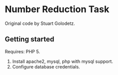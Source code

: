 # Number Reduction Task

Original code by Stuart Golodetz.

## Getting started

Requires: PHP 5.

1. Install apache2, mysql, php with mysql support.
2. Configure database credentials.
